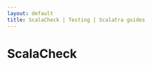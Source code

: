 ```yaml
---
layout: default
title: ScalaCheck | Testing | Scalatra guides
---
```


<div class="page-header">
  <h1>ScalaCheck</h1>
</div>
